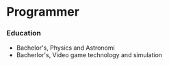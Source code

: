# Programmer

### Education
* Bachelor's, Physics and Astronomi
* Bacherlor's, Video game technology and simulation
